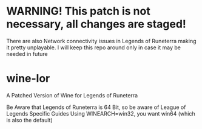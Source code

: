 # WARNING! This patch is not necessary, all changes are staged! 

There are also Network connectivity issues in Legends of Runeterra making it pretty unplayable. 
I will keep this repo around only in case it may be needed in future

# wine-lor
A Patched Version of Wine for Legends of Runeterra

Be Aware that Legends of Runeterra is 64 Bit, so be aware of League of Legends Specific Guides Using WINEARCH=win32, you want win64 (which is also the default) 
